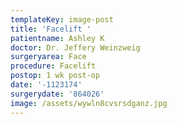 ```yaml
---
templateKey: image-post
title: 'Facelift '
patientname: Ashley K
doctor: Dr. Jeffery Weinzweig
surgeryarea: Face
procedure: Facelift
postop: 1 wk post-op
date: '-1123174'
surgerydate: '864026'
image: /assets/wywln8cvsrsdganz.jpg
---
```


